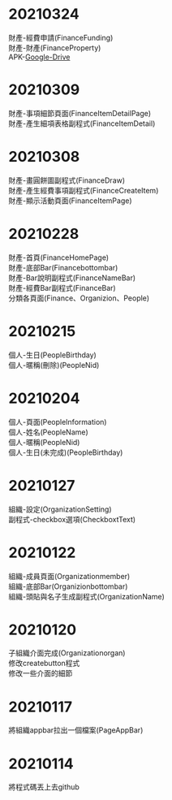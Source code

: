 # 20210324
財產-經費申請(FinanceFunding)  
財產-財產(FinanceProperty)  
APK-[Google-Drive](https://drive.google.com/file/d/1F3i8nAaq-2phiUU6RqINbl4VAp4c9S8E/view?usp=sharing) 

# 20210309

財產-事項細節頁面(FinanceItemDetailPage)  
財產-產生細項表格副程式(FinanceItemDetail)  

# 20210308

財產-畫圓餅圖副程式(FinanceDraw)  
財產-產生經費事項副程式(FinanceCreateItem)  
財產-顯示活動頁面(FinanceItemPage)  

# 20210228

財產-首頁(FinanceHomePage)  
財產-底部Bar(Financebottombar)  
財產-Bar說明副程式(FinanceNameBar)  
財產-經費Bar副程式(FinanceBar)  
分類各頁面(Finance、Organizion、People)  

# 20210215

個人-生日(PeopleBirthday)  
個人-暱稱(刪除)(PeopleNid)  

# 20210204

個人-頁面(PeopleInformation)  
個人-姓名(PeopleName)  
個人-暱稱(PeopleNid)  
個人-生日(未完成)(PeopleBirthday)  

# 20210127

組織-設定(OrganizationSetting)  
副程式-checkbox選項(CheckboxtText)  

# 20210122

組織-成員頁面(Organizationmember)  
組織-底部Bar(Organizionbottombar)  
組織-頭貼與名子生成副程式(OrganizationName)  

# 20210120

子組織介面完成(Organizationorgan)  
修改createbutton程式  
修改一些介面的細節  

# 20210117

將組織appbar拉出一個檔案(PageAppBar)  

# 20210114

將程式碼丟上去github

